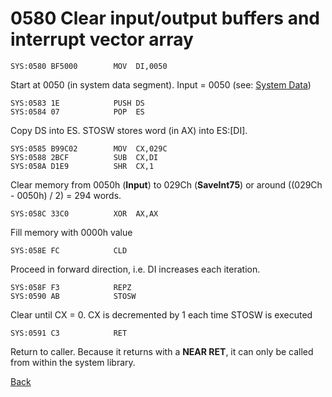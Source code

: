 # 0580 Clear input/output buffers and interrupt vector array

```
SYS:0580 BF5000        MOV	DI,0050
```
Start at 0050 (in system data segment). Input = 0050 (see: [System Data](DATA.md))

```
SYS:0583 1E            PUSH	DS
SYS:0584 07            POP	ES
```

Copy DS into ES. STOSW stores word (in AX) into ES:[DI].

```
SYS:0585 B99C02        MOV	CX,029C
SYS:0588 2BCF          SUB	CX,DI
SYS:058A D1E9          SHR	CX,1
```

Clear memory from 0050h (**Input**) to 029Ch (**SaveInt75**) or around ((029Ch - 0050h) / 2) = 294 words.

```
SYS:058C 33C0          XOR	AX,AX
```

Fill memory with 0000h value

```
SYS:058E FC            CLD
```

Proceed in forward direction, i.e. DI increases each iteration.

```
SYS:058F F3            REPZ
SYS:0590 AB            STOSW
```

Clear until CX = 0. CX is decremented by 1 each time STOSW is executed


```
SYS:0591 C3            RET
```

Return to caller. Because it returns with a **NEAR RET**, it can only be called from within the system library.

[Back](README.md)